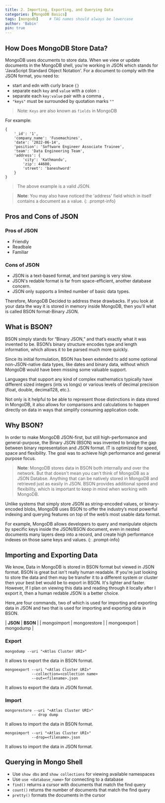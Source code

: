 ```yaml
---
title: 2. Importing, Exporting, and Querying Data
categories: [MongoDB Basics]
tags: [mongodb]     # TAG names should always be lowercase
author: 'Babin'
pin: true
---
```


## How Does MongoDB Store Data?

MongoDB uses documents to store data. When we view or update documents in the MongoDB shell, you're working in JSON which stands for 'JavaScript Standard Object Notation'. For a document to comply with the JSON format, you need to:
- start and edn with curly brace `{}`
- separate each `key` and `value` with a colon `:`
- separate each `key:value` pair with a comma `,`
- `"keys"` must be surrounded by quotation marks `""`

> Note: `Keys` are also known as `fields` in MongoDB

For example: 
```
{
    '_id': '1',
    'company_name': 'Fusemachines',
    'date': '2022-06-14',
    'position': 'Software Engineer Associate Trainee',
    'team': 'Data Engineering Team',
    'address': {
        'city': 'Kathmandu',
        'zip': 44600,
        'street': 'baneshword'
    }
}
```
> The above example is a valid JSON.

> **Note**: 
    You may also have noticed the 'address' field which in itself contains a document as a value. 
{: .prompt-info}

## Pros and Cons of JSON
### Pros of JSON
- Friendly
- Readbale
- Familiar

### Cons of JSON
- JSON is a text-based format, and text parsing is very slow. 
- JSON's redable format is far from space-efficient, another database concern. 
- JSON only supports a limited number of basic data types. 

Therefore, MongoDB Decided to address these drawbacks. If you look at your data the way it is stored in memory inside MongoDB, then you'll what is called BSON format-Binary JSON. 


## What is BSON?
BSON simply stands for “Binary JSON,” and that’s exactly what it was invented to be. BSON’s binary structure encodes type and length information, which allows it to be parsed much more quickly.

Since its initial formulation, BSON has been extended to add some optional non-JSON-native data types, like dates and binary data, without which MongoDB would have been missing some valuable support.

Languages that support any kind of complex mathematics typically have different sized integers (ints vs longs) or various levels of decimal precision (float, double, decimal128, etc.).

Not only is it helpful to be able to represent those distinctions in data stored in MongoDB, it also allows for comparisons and calculations to happen directly on data in ways that simplify consuming application code.


## Why BSON?
In order to make MongoDB JSON-first, but still high-performance and general-purpose, the Binary JSON (BSON) was invented to bridge the gap between binary representation and JSON format. IT is optimized for speed, space and flexibility. The goal was to achieve high performance and general purpose focus. 



> **Note**: 
MongoDB stores data in BSON both internally and over the network. But that doesn't mean you can't think of MongoDB as a JSON Databse. Anything that can be natively stored in MongoDB and retrieved just as easily in JSON. BSON provides additional speed and flexibility, which is important to keep in mind when working with MongoDB.

Unlike systems that simply store JSON as string-encoded values, or binary-encoded blobs, MongoDB uses BSON to offer the industry’s most powerful indexing and querying features on top of the web’s most usable data format.

For example, MongoDB allows developers to query and manipulate objects by specific keys inside the JSON/BSON document, even in nested documents many layers deep into a record, and create high performance indexes on those same keys and values.
{: .prompt-info}


## Importing and Exporting Data
We know, Data in MongoDB is stored in BSON format but viewed in JSON format. BSON is great but isn't really human readable. If you're just looking to store the data and then may be transfer it to a different system or cluster then your best bet would be to export in BSON. It's lighter and faster. 
However, If I plan on viewing this data and reading through it locally after I export it, then a human redable JSON is a better choice. 

Here,are four commands, two of which is used for importing and exporting data in JSON and two that is used for importing and exporting data in BSON.

| **JSON** | **BSON** |
| mongoimport | mongorestore |
| mongoexport | mongodump |

### Export
```
mongodump --uri "<Atlas Cluster URI>"
```
It allows to export the data in BSON format.

```
mongoexport --uri "<Atlas Cluster URI>"
            --collection=<collection name>
            --out=<filename>.json
```
It allows to export the data in JSON format.


### Import
```
mongorestore --uri "<Atlas Cluster URI>"
            -- drop dump
```
It allows to import the data in BSON format.

```
mongoimport --uri "<Atlas Cluster URI>"
            --drop=<filename>.json
```
It allows to import the data in JSON format.


## Querying in Mongo Shell
- Use `show dbs` and `show collections` for viewing available namespaces
- Use `use <database_name>` for connecting to a database
- `find()` returns a cursor with documents that match the find query
- `count()` returns the number of documents that match the find query
- `pretty()` formats the documents in the cursor